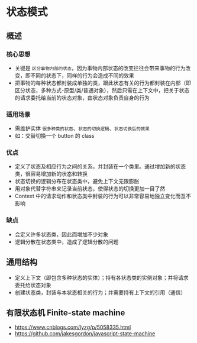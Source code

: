 # 状态模式

## 概述
### 核心思想
* 关键是 `区分事物内部的状态`，因为事物内部状态的改变往往会带来事物的行为改变，即不同的状态下，同样的行为会造成不同的效果
* 把事物的每种状态都封装成单独的类，跟此状态有关的行为都封装在内部（即区分状态，多种方式-原型/类/普通对象），然后只需在上下文中，把关于状态的请求委托给当前的状态对象，由状态对象负责自身的行为

### 适用场景
* 需维护实体 `很多种类的状态`、`状态的切换逻辑`、`状态切换后的效果`
* 如：交替切换一个 button 的 class

### 优点
* 定义了状态及相应行为之间的关系，并封装在一个类里。通过增加新的状态类，很容易增加新的状态和转换
* 状态切换的逻辑分布在状态类中，避免上下文无限膨胀
* 用对象代替字符串来记录当前状态，使得状态的切换更加一目了然
* Context 中的请求动作和状态类中封装的行为可以非常容易地独立变化而互不影响

### 缺点
* 会定义许多状态类，因此而增加不少对象
* 逻辑分散在状态类中，造成了逻辑分散的问题

## 通用结构
* 定义上下文（即包含多种状态的实体）；持有各状态类的实例对象；并将请求委托给状态对象
* 创建状态类，封装与本状态相关的行为；并需要持有上下文的引用（通信） 

## 有限状态机 Finite-state machine
* https://www.cnblogs.com/lyzg/p/5058335.html
* https://github.com/jakesgordon/javascript-state-machine